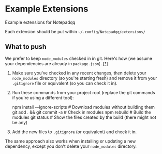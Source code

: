 # Example Extensions
Example extensions for Notepadqq

Each extension should be put within `~/.config/Notepadqq/extensions/`

## What to push

We prefer to keep `node_modules` checked in in git. Here's how (we assume your dependencies are already in `package.json`). [[†]](http://www.letscodejavascript.com/v3/blog/2014/03/the_npm_debacle)

  1. Make sure you've checked in any recent changes, then delete your `node_modules`
     directory (so you're starting fresh) and remove it from your `.gitignore` file
	 or equivalent (so you can check it in).

  2. Run these commands from your project root (replace the git commands if you're
     using a different tool):
  
        npm install --ignore-scripts    # Download modules without building them
        git add . && git commit -a      # Check in modules
        npm rebuild                     # Build the modules
        git status                      # Show the files created by the build (there might not be any)
		
  3. Add the new files to `.gitignore` (or equivalent) and check it in.
  
The same approach also works when installing or updating a new dependency, except you don't delete your `node_modules` directory.